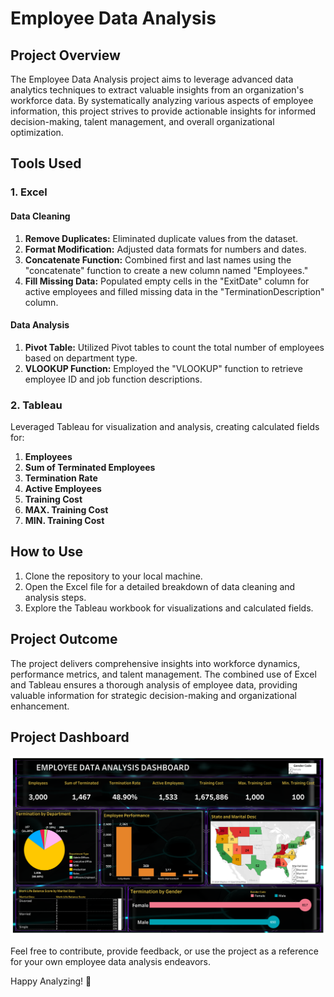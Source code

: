 # Employee Data Analysis

## Project Overview

The Employee Data Analysis project aims to leverage advanced data analytics techniques to extract valuable insights from an organization's workforce data. By systematically analyzing various aspects of employee information, this project strives to provide actionable insights for informed decision-making, talent management, and overall organizational optimization.

## Tools Used

### 1. Excel

#### Data Cleaning
1. **Remove Duplicates:** Eliminated duplicate values from the dataset.
2. **Format Modification:** Adjusted data formats for numbers and dates.
3. **Concatenate Function:** Combined first and last names using the "concatenate" function to create a new column named "Employees."
4. **Fill Missing Data:** Populated empty cells in the "ExitDate" column for active employees and filled missing data in the "TerminationDescription" column.

#### Data Analysis
1. **Pivot Table:** Utilized Pivot tables to count the total number of employees based on department type.
2. **VLOOKUP Function:** Employed the "VLOOKUP" function to retrieve employee ID and job function descriptions.

### 2. Tableau

Leveraged Tableau for visualization and analysis, creating calculated fields for:

1. **Employees**
2. **Sum of Terminated Employees**
3. **Termination Rate**
4. **Active Employees**
5. **Training Cost**
6. **MAX. Training Cost**
7. **MIN. Training Cost**

## How to Use

1. Clone the repository to your local machine.
2. Open the Excel file for a detailed breakdown of data cleaning and analysis steps.
3. Explore the Tableau workbook for visualizations and calculated fields.

## Project Outcome

The project delivers comprehensive insights into workforce dynamics, performance metrics, and talent management. The combined use of Excel and Tableau ensures a thorough analysis of employee data, providing valuable information for strategic decision-making and organizational enhancement.

## Project Dashboard

![Employee Data Analysis](https://github.com/Raghad-El-Ghobashy/Employee-Data-Analysis-Tableau/raw/main/Employee%20Data%20Analysis%20Dashboard.png)

Feel free to contribute, provide feedback, or use the project as a reference for your own employee data analysis endeavors.

Happy Analyzing! 🚀
